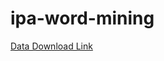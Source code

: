 # ipa-word-mining

[Data Download Link](https://github.com/open-dict-data/ipa-dict/tree/master/data)
